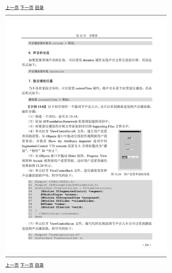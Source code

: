 [上一页](312.md) [下一页](314.md) [目录](../README.md)

***

![313](../images/313.png)

***

[上一页](312.md) [下一页](314.md) [目录](../README.md)